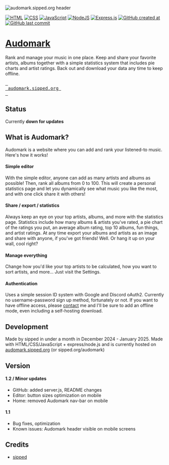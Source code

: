 ![audomark.sipped.org header](https://audomark.sipped.org/public/github/audomark.png)

[![HTML](https://img.shields.io/badge/HTML-%23E34F26.svg?logo=html5&logoColor=white)](#)
[![CSS](https://img.shields.io/badge/CSS-1572B6?logo=css3&logoColor=fff)](#)
[![JavaScript](https://img.shields.io/badge/JavaScript-F7DF1E?logo=javascript&logoColor=000)](#)
[![NodeJS](https://img.shields.io/badge/Node.js-6DA55F?logo=node.js&logoColor=white)](#)
[![Express.js](https://img.shields.io/badge/Express.js-%23404d59.svg?logo=express&logoColor=%2361DAFB)](#)
[![GitHub created at](https://img.shields.io/github/created-at/sippedaway/Audomark)](#)
[![GitHub last commit](https://img.shields.io/github/last-commit/sippedaway/Audomark)](#)

# [Audomark](https://audomark.sipped.org/)
Rank and manage your music in one place. Keep and share your favorite artists, albums together with a simple statistics system that includes pie charts and artist ratings. Back out and download your data any time to keep offline.

[<kbd> <br> audomark.sipped.org <br> </kbd>](https://audomark.sipped.org)

## Status
Currently **down for updates**

## What is Audomark?
Audomark is a website where you can add and rank your listened-to music. Here's how it works!

#### Simple editor
With the simple editor, anyone can add as many artists and albums as possible! Then, rank all albums from 0 to 100. This will create a personal statistics page and let you dynamically see what music you like the most, and with one click share it with others!
#### Share / export / statistics
Always keep an eye on your top artists, albums, and more with the statistics page. Statistics include how many albums & artists you've rated, a pie chart of the ratings you put, an average album rating, top 10 albums, fun things, and artist ratings. At any time export your albums and artists as an image and share with anyone, if you've got friends! Well. Or hang it up on your wall, cool right?
#### Manage everything
Change how you'd like your top artists to be calculated, how you want to sort artists, and more... Just visit the Settings. 
#### Authentication
Uses a simple session ID system with Google and Discord oAuth2. Currently no username-password sign up method, fortunately or not. If you want to have offline access, please [contact](mailto:hello@sipped.org) me and I'll be sure to add an offline mode, even including a self-hosting download.

## Development
Made by sipped in under a month in December 2024 - January 2025. Made with HTML/CSS/JavaScript + express/node.js and is currently hosted on [audomark.sipped.org](https://audomark.sipped.org) (or sipped.org/audomark)

## Version
#### 1.2 / Minor updates
- GitHub: added server.js, README changes
- Editor: button sizes optimization on mobile
- Home: removed Audomark nav-bar on mobile
#### 1.1
- Bug fixes, optimization
- Known issues: Audomark header visible on mobile screens

## Credits
- [sipped](https://github.com/sippedaway)

